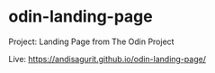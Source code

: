 # odin-landing-page

Project: Landing Page from The Odin Project

Live: https://andisagurit.github.io/odin-landing-page/
